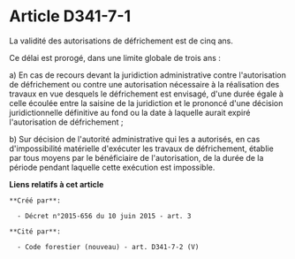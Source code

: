 # Article D341-7-1

La validité des autorisations de défrichement est de cinq ans. 

Ce délai est prorogé, dans une limite globale de trois ans : 

a) En cas de recours devant la juridiction administrative contre l'autorisation de défrichement ou contre une autorisation
nécessaire à la réalisation des travaux en vue desquels le défrichement est envisagé, d'une durée égale à celle écoulée entre
la saisine de la juridiction et le prononcé d'une décision juridictionnelle définitive au fond ou la date à laquelle aurait
expiré l'autorisation de défrichement ; 

b) Sur décision de l'autorité administrative qui les a autorisés, en cas d'impossibilité matérielle d'exécuter les travaux de
défrichement, établie par tous moyens par le bénéficiaire de l'autorisation, de la durée de la période pendant laquelle cette
exécution est impossible.

**Liens relatifs à cet article**

	**Créé par**:

	  - Décret n°2015-656 du 10 juin 2015 - art. 3

	**Cité par**:

	  - Code forestier (nouveau) - art. D341-7-2 (V)
